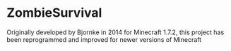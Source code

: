 # ZombieSurvival
Originally developed by Bjornke in 2014 for Minecraft 1.7.2, this project has been reprogrammed and improved for newer versions of Minecraft
